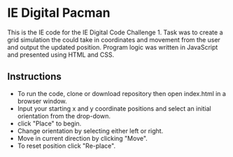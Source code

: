# IE Digital Pacman

This is the IE code for the IE Digital Code Challenge 1. Task was to create a grid simulation the could take in coordinates and movement from the user and output the updated position. Program logic was written in JavaScript and presented using HTML and CSS.

## Instructions

- To run the code, clone or download repository then open index.html in a browser window.
- Input your starting x and y coordinate positions and select an initial orientation from the drop-down.
- click "Place" to begin.
- Change orientation by selecting either left or right.
- Move in current direction by clicking "Move".
- To reset position click "Re-place".


